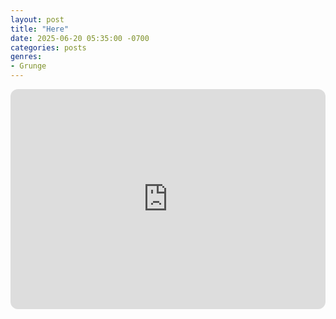 ```yaml
---
layout: post
title: "Here"
date: 2025-06-20 05:35:00 -0700
categories: posts
genres:
- Grunge
---
```

<iframe style="border-radius:12px" src="https://open.spotify.com/embed/playlist/2go0k2yK7W2bE4JNh6Rlzk?utm_source=generator" width="100%" height="352" frameBorder="0" allowfullscreen="" allow="autoplay; clipboard-write; encrypted-media; fullscreen; picture-in-picture" loading="lazy"></iframe>